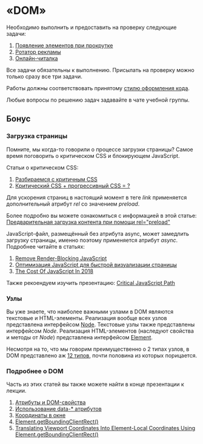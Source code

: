 # «DOM»

Необходимо выполнить и предоставить на проверку следующие задачи:

1. [Появление элементов при прокрутке](./reveal/)
2. [Ротатор рекламы](./ads/)
3. [Онлайн-читалка](./book-reader/)

Все задачи обязательны к выполнению. Присылать на проверку можно только сразу все три задачи.

Работы должны соответствовать принятому [стилю оформления кода](https://github.com/netology-code/codestyle).

Любые вопросы по решению задач задавайте в чате учебной группы.

## Бонус

### Загрузка страницы

Помните, мы когда-то говорили о процессе загрузки страницы?
Самое время поговорить о критическом CSS и блокирующем JavaScript.

Статьи о критическом CSS:

1. [Разбираемся с критичным CSS](http://prgssr.ru/development/razbiraemsya-s-kritichnym-css.html)
2. [Критический CSS + прогрессивный CSS = ?](https://medium.com/web-standards/critical-and-progressive-css-d6611f034d7d)

Для ускорения страниц в настоящий момент в теге _link_
применяется дополнительный атрибут _rel_ со значением _preload_.

Более подробно вы можете ознакомиться с информацией в этой статье:
[Предварительная загрузка контента при помощи rel="preload"](https://developer.mozilla.org/ru/docs/Web/HTML/Preloading_content)

JavaScript-файл, размещённый без атрибута async, может замедлить
загрузку страницы, именно поэтому применяется атрибут _async_. Подробнее
читайте в статьях:

1. [Remove Render-Blocking JavaScript](https://developers.google.com/speed/docs/insights/BlockingJS)
2. [Оптимизация JavaScript для быстрой визуализации страницы](https://developers.google.com/web/fundamentals/performance/critical-rendering-path/adding-interactivity-with-javascript?hl=ru)
3. [The Cost Of JavaScript In 2018](https://medium.com/@addyosmani/the-cost-of-javascript-in-2018-7d8950fbb5d4)

Также рекоендуем изучить презентацию: [Critical JavaScript Path](https://speakerdeck.com/jonthanfielding/critical-javascript-path)

### Узлы

Вы уже знаете, что наиболее важными узлами в DOM являются текстовые и HTML-элементы.
Реализация вообще всех узлов представлена интерфейсом [Node](https://developer.mozilla.org/ru/docs/Web/API/Node).
Текстовые узлы также представлены интерфейсом _Node_.
Реализация HTML-элементов (наследуют свойства и методы от _Node_)
представлена интерфейсом [Element](https://developer.mozilla.org/ru/docs/Web/API/Element).

Несмотря на то, что мы говорим преимущественно о 2 типах узлов, в DOM представлено
аж [12 типов](https://developer.mozilla.org/ru/docs/Web/API/Node/nodeType),
почти половина из которых порицается.

### Подробнее о DOM

Часть из этих статей вы также можете найти в конце презентации к лекции.

1. [Атрибуты и DOM-свойства](https://learn.javascript.ru/attributes-and-custom-properties)
2. [Использование data-\* атрибутов](https://developer.mozilla.org/ru/docs/Web/Guide/HTML/Using_data_attributes)
3. [Координаты в окне](https://learn.javascript.ru/coordinates)
4. [Element.getBoundingClientRect()](https://developer.mozilla.org/ru/docs/Web/API/Element/getBoundingClientRect)
5. [Translating Viewport Coordinates Into Element-Local Coordinates Using Element.getBoundingClientRect()](https://www.bennadel.com/blog/3441-translating-viewport-coordinates-into-element-local-coordinates-using-element-getboundingclientrect.htm)
